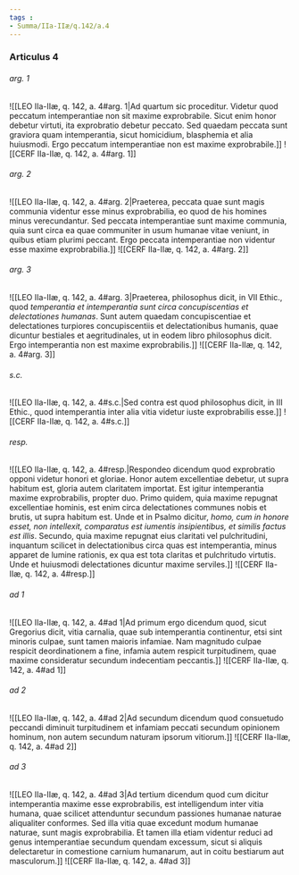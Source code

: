 ```yaml
---
tags : 
- Summa/IIa-IIæ/q.142/a.4
---
```


### Articulus 4

###### arg. 1
![[LEO IIa-IIæ, q. 142, a. 4#arg. 1|Ad quartum sic proceditur. Videtur quod peccatum intemperantiae non sit maxime exprobrabile. Sicut enim honor debetur virtuti, ita exprobratio debetur peccato. Sed quaedam peccata sunt graviora quam intemperantia, sicut homicidium, blasphemia et alia huiusmodi. Ergo peccatum intemperantiae non est maxime exprobrabile.]]
![[CERF IIa-IIæ, q. 142, a. 4#arg. 1]]

###### arg. 2
![[LEO IIa-IIæ, q. 142, a. 4#arg. 2|Praeterea, peccata quae sunt magis communia videntur esse minus exprobrabilia, eo quod de his homines minus verecundantur. Sed peccata intemperantiae sunt maxime communia, quia sunt circa ea quae communiter in usum humanae vitae veniunt, in quibus etiam plurimi peccant. Ergo peccata intemperantiae non videntur esse maxime exprobrabilia.]]
![[CERF IIa-IIæ, q. 142, a. 4#arg. 2]]

###### arg. 3
![[LEO IIa-IIæ, q. 142, a. 4#arg. 3|Praeterea, philosophus dicit, in VII Ethic., quod *temperantia et intemperantia sunt circa concupiscentias et delectationes humanas*. Sunt autem quaedam concupiscentiae et delectationes turpiores concupiscentiis et delectationibus humanis, quae dicuntur bestiales et aegritudinales, ut in eodem libro philosophus dicit. Ergo intemperantia non est maxime exprobrabilis.]]
![[CERF IIa-IIæ, q. 142, a. 4#arg. 3]]

###### s.c.
![[LEO IIa-IIæ, q. 142, a. 4#s.c.|Sed contra est quod philosophus dicit, in III Ethic., quod intemperantia inter alia vitia videtur iuste exprobrabilis esse.]]
![[CERF IIa-IIæ, q. 142, a. 4#s.c.]]

###### resp.
![[LEO IIa-IIæ, q. 142, a. 4#resp.|Respondeo dicendum quod exprobratio opponi videtur honori et gloriae. Honor autem excellentiae debetur, ut supra habitum est, gloria autem claritatem importat. Est igitur intemperantia maxime exprobrabilis, propter duo. Primo quidem, quia maxime repugnat excellentiae hominis, est enim circa delectationes communes nobis et brutis, ut supra habitum est. Unde et in Psalmo dicitur, *homo, cum in honore esset, non intellexit, comparatus est iumentis insipientibus, et similis factus est illis*. Secundo, quia maxime repugnat eius claritati vel pulchritudini, inquantum scilicet in delectationibus circa quas est intemperantia, minus apparet de lumine rationis, ex qua est tota claritas et pulchritudo virtutis. Unde et huiusmodi delectationes dicuntur maxime serviles.]]
![[CERF IIa-IIæ, q. 142, a. 4#resp.]]

###### ad 1
![[LEO IIa-IIæ, q. 142, a. 4#ad 1|Ad primum ergo dicendum quod, sicut Gregorius dicit, vitia carnalia, quae sub intemperantia continentur, etsi sint minoris culpae, sunt tamen maioris infamiae. Nam magnitudo culpae respicit deordinationem a fine, infamia autem respicit turpitudinem, quae maxime consideratur secundum indecentiam peccantis.]]
![[CERF IIa-IIæ, q. 142, a. 4#ad 1]]

###### ad 2
![[LEO IIa-IIæ, q. 142, a. 4#ad 2|Ad secundum dicendum quod consuetudo peccandi diminuit turpitudinem et infamiam peccati secundum opinionem hominum, non autem secundum naturam ipsorum vitiorum.]]
![[CERF IIa-IIæ, q. 142, a. 4#ad 2]]

###### ad 3
![[LEO IIa-IIæ, q. 142, a. 4#ad 3|Ad tertium dicendum quod cum dicitur intemperantia maxime esse exprobrabilis, est intelligendum inter vitia humana, quae scilicet attenduntur secundum passiones humanae naturae aliqualiter conformes. Sed illa vitia quae excedunt modum humanae naturae, sunt magis exprobrabilia. Et tamen illa etiam videntur reduci ad genus intemperantiae secundum quendam excessum, sicut si aliquis delectaretur in comestione carnium humanarum, aut in coitu bestiarum aut masculorum.]]
![[CERF IIa-IIæ, q. 142, a. 4#ad 3]]

